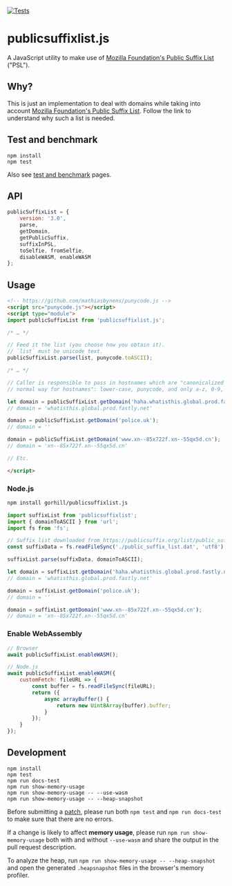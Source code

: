 [![Tests](https://github.com/gorhill/publicsuffixlist.js/actions/workflows/tests.yml/badge.svg)](https://github.com/gorhill/publicsuffixlist.js/actions/workflows/tests.yml)

# publicsuffixlist.js

A JavaScript utility to make use of [Mozilla Foundation's Public Suffix
List](http://publicsuffix.org) ("PSL").

## Why?

This is just an implementation to deal with domains while taking into account
[Mozilla Foundation's Public Suffix List](http://publicsuffix.org). Follow
the link to understand why such a list is needed.

## Test and benchmark

```
npm install
npm test
```

Also see [test and benchmark](https://gorhill.github.io/publicsuffixlist.js/) pages.

## API
```js
publicSuffixList = {
    version: '3.0',
    parse,
    getDomain,
    getPublicSuffix,
    suffixInPSL,
    toSelfie, fromSelfie,
    disableWASM, enableWASM
};
```
## Usage

```html
<!-- https://github.com/mathiasbynens/punycode.js -->
<script src="punycode.js"></script>
<script type="module">
import publicSuffixList from 'publicsuffixlist.js';

/* … */

// Feed it the list (you choose how you obtain it).
// `list` must be unicode text.
publicSuffixList.parse(list, punycode.toASCII);

/* … */

// Caller is responsible to pass in hostnames which are "canonicalized in the
// normal way for hostnames": lower-case, punycode, and only a-z, 0-9, -, .

let domain = publicSuffixList.getDomain('haha.whatisthis.global.prod.fastly.net');
// domain = 'whatisthis.global.prod.fastly.net'

domain = publicSuffixList.getDomain('police.uk');
// domain = ''

domain = publicSuffixList.getDomain('www.xn--85x722f.xn--55qx5d.cn');
// domain = 'xn--85x722f.xn--55qx5d.cn'

// Etc.

</script>
```

### Node.js

```sh
npm install gorhill/publicsuffixlist.js
```
```js
import suffixList from 'publicsuffixlist';
import { domainToASCII } from 'url';
import fs from 'fs';

// Suffix list downloaded from https://publicsuffix.org/list/public_suffix_list.dat
const suffixData = fs.readFileSync('./public_suffix_list.dat', 'utf8');

suffixList.parse(suffixData, domainToASCII);

let domain = suffixList.getDomain('haha.whatisthis.global.prod.fastly.net');
// domain = 'whatisthis.global.prod.fastly.net'

domain = suffixList.getDomain('police.uk');
// domain = ''

domain = suffixList.getDomain('www.xn--85x722f.xn--55qx5d.cn');
// domain = 'xn--85x722f.xn--55qx5d.cn'

```

### Enable WebAssembly

```js
// Browser
await publicSuffixList.enableWASM();

// Node.js
await publicSuffixList.enableWASM({
    customFetch: fileURL => {
        const buffer = fs.readFileSync(fileURL);
        return ({
            async arrayBuffer() {
                return new Uint8Array(buffer).buffer;
            }
        });
    }
});
```

## Development

```
npm install
npm test
npm run docs-test
npm run show-memory-usage
npm run show-memory-usage -- --use-wasm
npm run show-memory-usage -- --heap-snapshot
```

Before submitting a
[patch](https://github.com/gorhill/publicsuffixlist.js/pulls), please run both
`npm test` and `npm run docs-test` to make sure that there are no errors.

If a change is likely to affect __memory usage__, please run
`npm run show-memory-usage` both with and without `--use-wasm` and share the
output in the pull request description.

To analyze the heap, run `npm run show-memory-usage -- --heap-snapshot` and
open the generated `.heapsnapshot` files in the browser's memory profiler.
